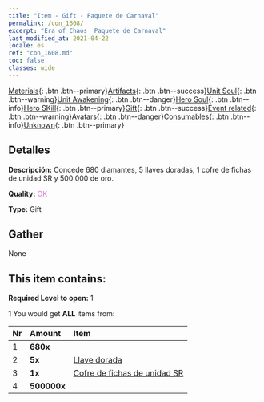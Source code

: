 ```yaml
---
title: "Item - Gift - Paquete de Carnaval"
permalink: /con_1608/
excerpt: "Era of Chaos  Paquete de Carnaval"
last_modified_at: 2021-04-22
locale: es
ref: "con_1608.md"
toc: false
classes: wide
---
```

 [Materials](/ItemsES/){: .btn .btn--primary}[Artifacts](/ItemsES/Artifacts/){: .btn .btn--success}[Unit Soul](/ItemsES/UnitSoul/){: .btn .btn--warning}[Unit Awakening](/ItemsES/UnitAwakening/){: .btn .btn--danger}[Hero Soul](/ItemsES/HeroSoul/){: .btn .btn--info}[Hero SKill](/ItemsES/HeroSkill/){: .btn .btn--primary}[Gift](/ItemsES/Gift/){: .btn .btn--success}[Event related](/ItemsES/Events/){: .btn .btn--warning}[Avatars](/ItemsES/Avatars/){: .btn .btn--danger}[Consumables](/ItemsES/Consumables/){: .btn .btn--info}[Unknown](/ItemsES/Unknown/){: .btn .btn--primary}

## Detalles
 **Descripción:** Concede 680 diamantes, 5 llaves doradas, 1 cofre de fichas de unidad SR y 500 000 de oro.

 **Quality:** <span style="color: #DA70D6">OK</span>

 **Type:** Gift

## Gather

  None

## This item contains:

 **Required Level to open:** 1

 1 You would get **ALL** items  from:

  | Nr | Amount |     Item    |
  |:---|:-------|:------------|
  | 1 |  **680x** | <i class="fas fa-gem"/> |  | 
  | 2 |  **5x** | [Llave dorada](/es/Items/con_783/) |  | 
  | 3 |  **1x** | [Cofre de fichas de unidad SR](/es/Items/con_1597/) |  | 
  | 4 |  **500000x** | <i class="fas fa-coins"/> |  | 
